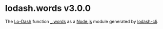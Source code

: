 # lodash.words v3.0.0

The [Lo-Dash](https://lodash.com/) function [_.words](http://lodash.com/docs#words) as a [Node.js](http://nodejs.org/) module generated by [lodash-cli](https://www.npmjs.com/package/lodash-cli).
